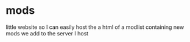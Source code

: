 # mods
little website so I can easily host the a html of a modlist containing new mods we add to the server I host
